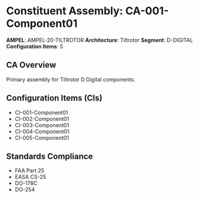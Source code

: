 # Constituent Assembly: CA-001-Component01

**AMPEL**: AMPEL-20-TILTROTOR
**Architecture**: Tiltrotor
**Segment**: D-DIGITAL
**Configuration Items**: 5

## CA Overview
Primary assembly for Tiltrotor D Digital components.

## Configuration Items (CIs)
- CI-001-Component01
- CI-002-Component01
- CI-003-Component01
- CI-004-Component01
- CI-005-Component01

## Standards Compliance
- FAA Part 25
- EASA CS-25
- DO-178C
- DO-254
